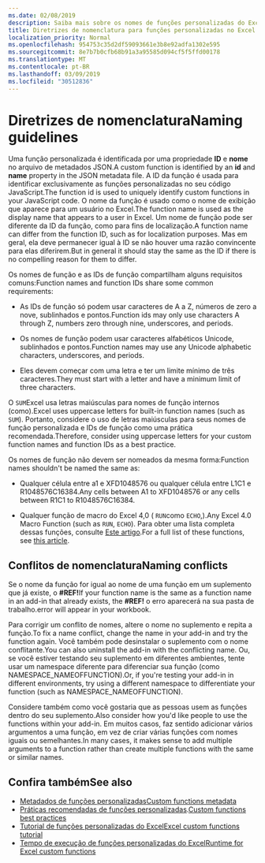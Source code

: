```yaml
---
ms.date: 02/08/2019
description: Saiba mais sobre os nomes de funções personalizadas do Excel e evite armadilhas comuns de nomeação.
title: Diretrizes de nomenclatura para funções personalizadas no Excel (visualização)
localization_priority: Normal
ms.openlocfilehash: 954753c35d2df59093661e3b8e92adfa1302e595
ms.sourcegitcommit: 8e7b7b0cfb68b91a3a95585d094cf5f5ffd00178
ms.translationtype: MT
ms.contentlocale: pt-BR
ms.lasthandoff: 03/09/2019
ms.locfileid: "30512836"
---
```

# <a name="naming-guidelines"></a><span data-ttu-id="6f04a-103">Diretrizes de nomenclatura</span><span class="sxs-lookup"><span data-stu-id="6f04a-103">Naming guidelines</span></span>

<span data-ttu-id="6f04a-104">Uma função personalizada é identificada por uma propriedade **ID** e **nome** no arquivo de metadados JSON.</span><span class="sxs-lookup"><span data-stu-id="6f04a-104">A custom function is identified by an **id** and **name** property in the JSON metadata file.</span></span> <span data-ttu-id="6f04a-105">A ID da função é usada para identificar exclusivamente as funções personalizadas no seu código JavaScript.</span><span class="sxs-lookup"><span data-stu-id="6f04a-105">The function id is used to uniquely identify custom functions in your JavaScript code.</span></span> <span data-ttu-id="6f04a-106">O nome da função é usado como o nome de exibição que aparece para um usuário no Excel.</span><span class="sxs-lookup"><span data-stu-id="6f04a-106">The function name is used as the display name that appears to a user in Excel.</span></span> <span data-ttu-id="6f04a-107">Um nome de função pode ser diferente da ID da função, como para fins de localização.</span><span class="sxs-lookup"><span data-stu-id="6f04a-107">A function name can differ from the function ID, such as for localization purposes.</span></span> <span data-ttu-id="6f04a-108">Mas em geral, ela deve permanecer igual à ID se não houver uma razão convincente para elas diferirem.</span><span class="sxs-lookup"><span data-stu-id="6f04a-108">But in general it should stay the same as the ID if there is no compelling reason for them to differ.</span></span>

<span data-ttu-id="6f04a-109">Os nomes de função e as IDs de função compartilham alguns requisitos comuns:</span><span class="sxs-lookup"><span data-stu-id="6f04a-109">Function names and function IDs share some common requirements:</span></span>

- <span data-ttu-id="6f04a-110">As IDs de função só podem usar caracteres de A a Z, números de zero a nove, sublinhados e pontos.</span><span class="sxs-lookup"><span data-stu-id="6f04a-110">Function ids may only use characters A through Z, numbers zero through nine, underscores, and periods.</span></span>

- <span data-ttu-id="6f04a-111">Os nomes de função podem usar caracteres alfabéticos Unicode, sublinhados e pontos.</span><span class="sxs-lookup"><span data-stu-id="6f04a-111">Function names may use any Unicode alphabetic characters, underscores, and periods.</span></span>

- <span data-ttu-id="6f04a-112">Eles devem começar com uma letra e ter um limite mínimo de três caracteres.</span><span class="sxs-lookup"><span data-stu-id="6f04a-112">They must start with a letter and have a minimum limit of three characters.</span></span>

<span data-ttu-id="6f04a-113">O `SUM`Excel usa letras maiúsculas para nomes de função internos (como).</span><span class="sxs-lookup"><span data-stu-id="6f04a-113">Excel uses uppercase letters for built-in function names (such as `SUM`).</span></span> <span data-ttu-id="6f04a-114">Portanto, considere o uso de letras maiúsculas para seus nomes de função personalizada e IDs de função como uma prática recomendada.</span><span class="sxs-lookup"><span data-stu-id="6f04a-114">Therefore, consider using uppercase letters for your custom function names and function IDs as a best practice.</span></span>

<span data-ttu-id="6f04a-115">Os nomes de função não devem ser nomeados da mesma forma:</span><span class="sxs-lookup"><span data-stu-id="6f04a-115">Function names shouldn't be named the same as:</span></span>

- <span data-ttu-id="6f04a-116">Qualquer célula entre a1 e XFD1048576 ou qualquer célula entre L1C1 e R1048576C16384.</span><span class="sxs-lookup"><span data-stu-id="6f04a-116">Any cells between A1 to XFD1048576 or any cells between R1C1 to R1048576C16384.</span></span>

- <span data-ttu-id="6f04a-117">Qualquer função de macro do Excel 4,0 ( `RUN`como `ECHO`,).</span><span class="sxs-lookup"><span data-stu-id="6f04a-117">Any Excel 4.0 Macro Function (such as `RUN`, `ECHO`).</span></span>  <span data-ttu-id="6f04a-118">Para obter uma lista completa dessas funções, consulte [Este artigo](https://www.microsoft.com/en-us/download/details.aspx?id=1465).</span><span class="sxs-lookup"><span data-stu-id="6f04a-118">For a full list of these functions, see [this article](https://www.microsoft.com/en-us/download/details.aspx?id=1465).</span></span>

## <a name="naming-conflicts"></a><span data-ttu-id="6f04a-119">Conflitos de nomenclatura</span><span class="sxs-lookup"><span data-stu-id="6f04a-119">Naming conflicts</span></span>

<span data-ttu-id="6f04a-120">Se o nome da função for igual ao nome de uma função em um suplemento que já existe, o **#REF!**</span><span class="sxs-lookup"><span data-stu-id="6f04a-120">If your function name is the same as a function name in an add-in that already exists, the **#REF!**</span></span> <span data-ttu-id="6f04a-121">o erro aparecerá na sua pasta de trabalho.</span><span class="sxs-lookup"><span data-stu-id="6f04a-121">error will appear in your workbook.</span></span>

<span data-ttu-id="6f04a-122">Para corrigir um conflito de nomes, altere o nome no suplemento e repita a função.</span><span class="sxs-lookup"><span data-stu-id="6f04a-122">To fix a name conflict, change the name in your add-in and try the function again.</span></span> <span data-ttu-id="6f04a-123">Você também pode desinstalar o suplemento com o nome conflitante.</span><span class="sxs-lookup"><span data-stu-id="6f04a-123">You can also uninstall the add-in with the conflicting name.</span></span> <span data-ttu-id="6f04a-124">Ou, se você estiver testando seu suplemento em diferentes ambientes, tente usar um namespace diferente para diferenciar sua função (como NAMESPACE_NAMEOFFUNCTION).</span><span class="sxs-lookup"><span data-stu-id="6f04a-124">Or, if you're testing your add-in in different environments, try using a different namespace to differentiate your function (such as NAMESPACE_NAMEOFFUNCTION).</span></span>

<span data-ttu-id="6f04a-125">Considere também como você gostaria que as pessoas usem as funções dentro do seu suplemento.</span><span class="sxs-lookup"><span data-stu-id="6f04a-125">Also consider how you'd like people to use the functions within your add-in.</span></span> <span data-ttu-id="6f04a-126">Em muitos casos, faz sentido adicionar vários argumentos a uma função, em vez de criar várias funções com nomes iguais ou semelhantes.</span><span class="sxs-lookup"><span data-stu-id="6f04a-126">In many cases, it makes sense to add multiple arguments to a function rather than create multiple functions with the same or similar names.</span></span>

## <a name="see-also"></a><span data-ttu-id="6f04a-127">Confira também</span><span class="sxs-lookup"><span data-stu-id="6f04a-127">See also</span></span>

* [<span data-ttu-id="6f04a-128">Metadados de funções personalizadas</span><span class="sxs-lookup"><span data-stu-id="6f04a-128">Custom functions metadata</span></span>](custom-functions-json.md)
* <span data-ttu-id="6f04a-129">[Práticas recomendadas de funções personalizadas](custom-functions-best-practices.md).</span><span class="sxs-lookup"><span data-stu-id="6f04a-129">[Custom functions best practices](custom-functions-best-practices.md)</span></span>
* [<span data-ttu-id="6f04a-130">Tutorial de funções personalizadas do Excel</span><span class="sxs-lookup"><span data-stu-id="6f04a-130">Excel custom functions tutorial</span></span>](../tutorials/excel-tutorial-create-custom-functions.md)
* [<span data-ttu-id="6f04a-131">Tempo de execução de funções personalizadas do Excel</span><span class="sxs-lookup"><span data-stu-id="6f04a-131">Runtime for Excel custom functions</span></span>](custom-functions-runtime.md)
